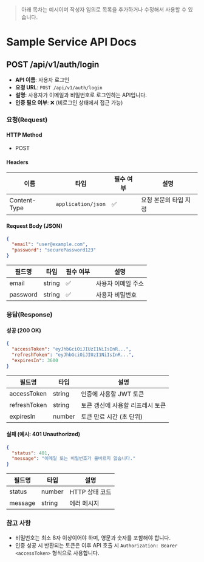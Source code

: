 > 아래 목차는 예시이며 작성자 임의로 목록을 추가하거나 수정해서 사용할 수 있습니다.

# Sample Service API Docs

## POST /api/v1/auth/login

* **API 이름**: 사용자 로그인
* **요청 URL**: `POST /api/v1/auth/login`
* **설명**: 사용자가 이메일과 비밀번호로 로그인하는 API입니다.
* **인증 필요 여부**: ❌ (비로그인 상태에서 접근 가능)

### 요청(Request)

#### HTTP Method

- POST

#### Headers

| 이름           | 타입                 | 필수 여부 | 설명           |
|--------------|--------------------|-------|--------------|
| Content-Type | `application/json` | ✅     | 요청 본문의 타입 지정 |

#### Request Body (JSON)

```json
{
  "email": "user@example.com",
  "password": "securePassword123"
}
```

| 필드명      | 타입     | 필수 여부 | 설명         |
|----------|--------|-------|------------|
| email    | string | ✅     | 사용자 이메일 주소 |
| password | string | ✅     | 사용자 비밀번호   |

### 응답(Response)

#### 성공 (200 OK)

```json
{
  "accessToken": "eyJhbGciOiJIUzI1NiIsInR...",
  "refreshToken": "eyJhbGciOiJIUzI1NiIsInR...",
  "expiresIn": 3600
}
```

| 필드명          | 타입     | 설명                 |
|--------------|--------|--------------------|
| accessToken  | string | 인증에 사용할 JWT 토큰     |
| refreshToken | string | 토큰 갱신에 사용할 리프레시 토큰 |
| expiresIn    | number | 토큰 만료 시간 (초 단위)    |

#### 실패 (예시: 401 Unauthorized)

```json
{
  "status": 401,
  "message": "이메일 또는 비밀번호가 올바르지 않습니다."
}
```

| 필드명     | 타입     | 설명         |
|---------|--------|------------|
| status  | number | HTTP 상태 코드 |
| message | string | 에러 메시지     |

### 참고 사항

* 비밀번호는 최소 8자 이상이어야 하며, 영문과 숫자를 포함해야 합니다.
* 인증 성공 시 반환되는 토큰은 이후 API 호출 시 `Authorization: Bearer <accessToken>` 형식으로 사용합니다.